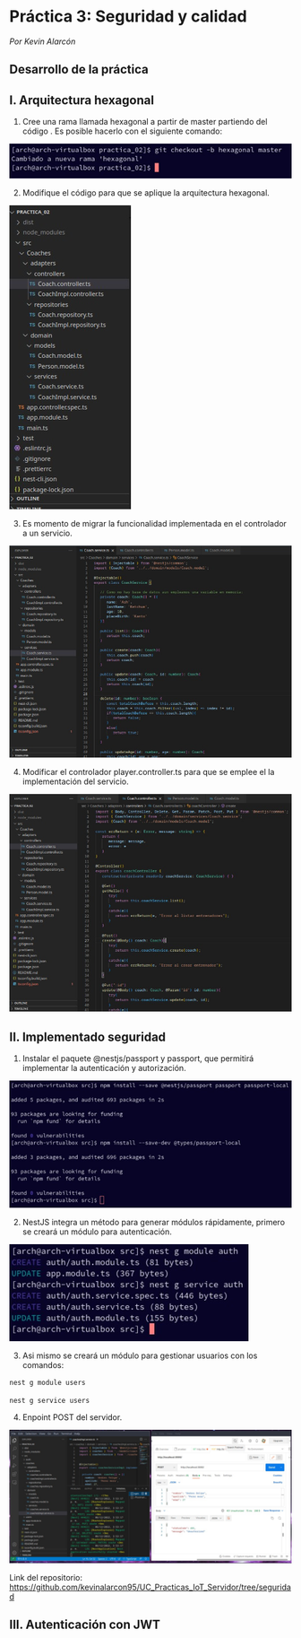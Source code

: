 # Práctica 3: Seguridad y calidad

*Por Kevin Alarcón*

## Desarrollo de la práctica

## I. Arquitectura hexagonal

1. Cree una rama llamada hexagonal a partir de master partiendo del código . Es posible hacerlo con el siguiente comando:

![](https://github.com/kevinalarcon95/SEMANTIC-WEB-OF-THINGS/blob/main/Practica%203/Imagenes/imagen1.jpg)

2. Modifique el código para que se aplique la arquitectura hexagonal.

![](https://github.com/kevinalarcon95/SEMANTIC-WEB-OF-THINGS/blob/main/Practica%203/Imagenes/imagen2.jpg)

3. Es momento de migrar la funcionalidad implementada en el controlador a un servicio.

![](https://github.com/kevinalarcon95/SEMANTIC-WEB-OF-THINGS/blob/main/Practica%203/Imagenes/imagen3.jpg)

4. Modificar el controlador player.controller.ts para que se emplee el la implementación del servicio.

![](https://github.com/kevinalarcon95/SEMANTIC-WEB-OF-THINGS/blob/main/Practica%203/Imagenes/imagen4.jpg)

## II. Implementado seguridad

1. Instalar el paquete @nestjs/passport y passport, que permitirá implementar la autenticación y autorización.

![](https://github.com/kevinalarcon95/SEMANTIC-WEB-OF-THINGS/blob/main/Practica%203/Imagenes/imagen5.jpg)

2. NestJS integra un método para generar módulos rápidamente, primero se creará un módulo para autenticación.

![](https://github.com/kevinalarcon95/SEMANTIC-WEB-OF-THINGS/blob/main/Practica%203/Imagenes/imagen6.jpg)

3. Asi mismo se creará un módulo para gestionar usuarios con los comandos:

~~~
nest g module users

nest g service users
~~~

4. Enpoint POST del servidor.

![](https://github.com/kevinalarcon95/SEMANTIC-WEB-OF-THINGS/blob/main/Practica%203/Imagenes/imagen7.jpg)

Link del repositorio: https://github.com/kevinalarcon95/UC_Practicas_IoT_Servidor/tree/seguridad

## III. Autenticación con JWT
